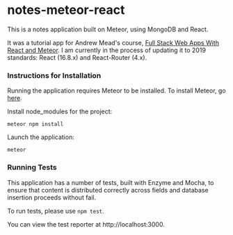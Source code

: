 # notes-meteor-react

This is a notes application built on Meteor, using MongoDB and React.

It was a tutorial app for Andrew Mead's course, [Full Stack Web Apps With React
and Meteor](https://www.udemy.com/share/1001kiAkoZcFlbRHg=/). I am currently in the process of updating it to 2019 standards: React (16.8.x) and React-Router (4.x).

### Instructions for Installation

Running the application requires Meteor to be installed. To install Meteor, go [here](https://www.meteor.com).

Install node_modules for the project:

`meteor npm install`

Launch the application:

`meteor`

### Running Tests

This application has a number of tests, built with Enzyme and Mocha, to ensure that content is distributed correctly across fields and database insertion proceeds without fail.

To run tests, please use `npm test`.

You can view the test reporter at http://localhost:3000.
